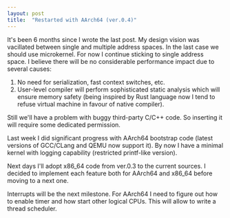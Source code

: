 ```yaml
---
layout: post
title:  "Restarted with AArch64 (ver.0.4)"
---
```


It's been 6 months since I wrote the last post. My design vision was vacillated between single and multiple address spaces. In the last case we should use microkernel. For now I continue sticking to single address space. I believe there will be no considerable performance impact due to several causes:

1. No need for serialization, fast context switches, etc.
2. User-level compiler will perform sophisticated static analysis which will ensure memory safety (being inspired by Rust language now I tend to refuse virtual machine in favour of native compiler).

Still we'll have a problem with buggy third-party C/C++ code. So inserting it will require some dedicated permission.

Last week I did significant progress with AArch64 bootstrap code (latest versions of GCC/CLang and QEMU now support it). By now I have a minimal kernel with logging capability (restricted printf-like version).

Next days I'll adopt x86\_64 code from ver.0.3 to the current sources. I decided to implement each feature both for AArch64 and x86\_64 before moving to a next one.

Interrupts will be the next milestone. For AArch64 I need to figure out how to enable timer and how start other logical CPUs. This will allow to write a thread scheduler.